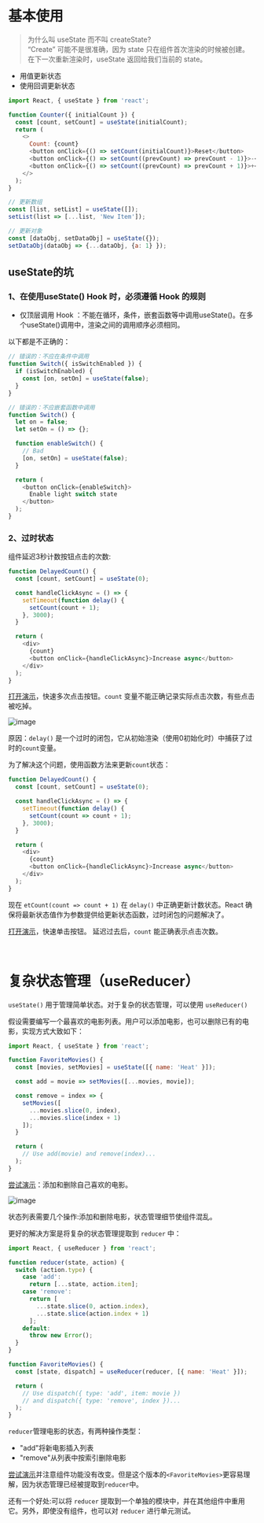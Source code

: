 
# 基本使用

>为什么叫 useState 而不叫 createState?<br>
>“Create” 可能不是很准确，因为 state 只在组件首次渲染的时候被创建。在下一次重新渲染时，useState 返回给我们当前的 state。

- 用值更新状态
- 使用回调更新状态


```js
import React, { useState } from 'react';

function Counter({ initialCount }) {
  const [count, setCount] = useState(initialCount);
  return (
    <>
      Count: {count}
      <button onClick={() => setCount(initialCount)}>Reset</button>
      <button onClick={() => setCount((prevCount) => prevCount - 1)}>-</button>
      <button onClick={() => setCount((prevCount) => prevCount + 1)}>+</button>
    </>
  );
}
 ```
 
 ```js
// 更新数组
const [list, setList] = useState([]);
setList(list => [...list, 'New Item']);

// 更新对象
const [dataObj, setDataObj] = useState({});
setDataObj(dataObj => {...dataObj, {a: 1} });
 ```
 
## useState的坑
 
### 1、在使用useState() Hook 时，必须遵循 Hook 的规则

- 仅顶层调用 Hook ：不能在循环，条件，嵌套函数等中调用useState()。在多个useState()调用中，渲染之间的调用顺序必须相同。

以下都是不正确的：
```js
// 错误的：不应在条件中调用
function Switch({ isSwitchEnabled }) {
  if (isSwitchEnabled) {
    const [on, setOn] = useState(false);
  }
}
```
```js
// 错误的：不应嵌套函数中调用
function Switch() {
  let on = false;
  let setOn = () => {};

  function enableSwitch() {
    // Bad
    [on, setOn] = useState(false);
  }

  return (
    <button onClick={enableSwitch}>
      Enable light switch state
    </button>
  );
}
```

### 2、过时状态

组件<DelayedCount>延迟3秒计数按钮点击的次数:
```js
function DelayedCount() {
  const [count, setCount] = useState(0);

  const handleClickAsync = () => {
    setTimeout(function delay() {
      setCount(count + 1);
    }, 3000);
  }

  return (
    <div>
      {count}
      <button onClick={handleClickAsync}>Increase async</button>
    </div>
  );
}
```
  
[打开演示](https://codesandbox.io/s/react-usestate-async-broken-uzzvg)，快速多次点击按钮。`count` 变量不能正确记录实际点击次数，有些点击被吃掉。
  
![image](https://user-images.githubusercontent.com/74364990/170885992-12f79982-f17f-4f3f-aa95-53737c185aa5.png)

原因：`delay()` 是一个过时的闭包，它从初始渲染（使用0初始化时）中捕获了过时的`count`变量。
  
为了解决这个问题，使用函数方法来更新`count`状态：

```js
function DelayedCount() {
  const [count, setCount] = useState(0);

  const handleClickAsync = () => {
    setTimeout(function delay() {
      setCount(count => count + 1);
    }, 3000);
  }

  return (
    <div>
      {count}
      <button onClick={handleClickAsync}>Increase async</button>
    </div>
  );
}
```
现在 `etCount(count => count + 1)` 在 `delay()` 中正确更新计数状态。React 确保将最新状态值作为参数提供给更新状态函数，过时闭包的问题解决了。

[打开演示](https://codesandbox.io/s/react-usestate-async-fixed-5y2o8)，快速单击按钮。 延迟过去后，`count` 能正确表示点击次数。
  
<br>

# 复杂状态管理（useReducer）
 
`useState()` 用于管理简单状态。对于复杂的状态管理，可以使用 `useReducer()`
 
假设需要编写一个最喜欢的电影列表。用户可以添加电影，也可以删除已有的电影，实现方式大致如下：
 
```js
import React, { useState } from 'react';

function FavoriteMovies() {
  const [movies, setMovies] = useState([{ name: 'Heat' }]);

  const add = movie => setMovies([...movies, movie]);

  const remove = index => {
    setMovies([
      ...movies.slice(0, index),
      ...movies.slice(index + 1)
    ]);
  }

  return (
    // Use add(movie) and remove(index)...
  );
}
```
[尝试演示](https://codesandbox.io/s/react-usestate-complex-state-5dplv)：添加和删除自己喜欢的电影。

 ![image](https://user-images.githubusercontent.com/74364990/170884100-aeb8dd82-1b6a-4972-bfc2-a8c1c7ea2ce5.png)
 
 状态列表需要几个操作:添加和删除电影，状态管理细节使组件混乱。
 
 更好的解决方案是将复杂的状态管理提取到 `reducer` 中：
 
```js
import React, { useReducer } from 'react';

function reducer(state, action) {
  switch (action.type) {
    case 'add':
      return [...state, action.item];
    case 'remove':
      return [
        ...state.slice(0, action.index),
        ...state.slice(action.index + 1)
      ];
    default:
      throw new Error();
  }
}

function FavoriteMovies() {
  const [state, dispatch] = useReducer(reducer, [{ name: 'Heat' }]);

  return (
    // Use dispatch({ type: 'add', item: movie })
    // and dispatch({ type: 'remove', index })...
  );
}
```
`reducer`管理电影的状态，有两种操作类型：
- "add"将新电影插入列表
- "remove"从列表中按索引删除电影

[尝试演示](https://codesandbox.io/s/react-usestate-complex-state-usereducer-gpw87)并注意组件功能没有改变。但是这个版本的`<FavoriteMovies>`更容易理解，因为状态管理已经被提取到`reducer`中。

还有一个好处:可以将 `reducer` 提取到一个单独的模块中，并在其他组件中重用它。另外，即使没有组件，也可以对 `reducer` 进行单元测试。

 
 
